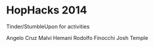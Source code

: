 HopHacks 2014
========

Tinder/StumbleUpon for activities

Angelo Cruz
Malvi Hemani
Rodolfo Finocchi
Josh Temple
